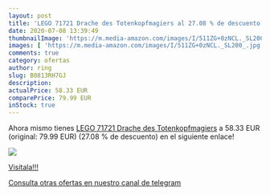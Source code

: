 ```yaml
---
layout: post
title: 'LEGO 71721 Drache des Totenkopfmagiers al 27.08 % de descuento'
date: 2020-07-08 13:39:49
thumbnailImage: 'https://m.media-amazon.com/images/I/511ZG+0zNCL._SL200_.jpg'
images: [ 'https://m.media-amazon.com/images/I/511ZG+0zNCL._SL200_.jpg' ]
comments: true
category: ofertas
author: ring
slug: B0813RH7GJ
description:
actualPrice: 58.33 EUR
comparePrice: 79.99 EUR
inStock: true
---
```


Ahora mismo tienes [LEGO 71721 Drache des Totenkopfmagiers](https://www.amazon.com/dp/B0813RH7GJ/?tag=redken08-20) a 58.33 EUR (original: 79.99 EUR) (27.08 %  de descuento) en el siguiente enlace!

[![](https://m.media-amazon.com/images/I/511ZG+0zNCL._SL200_.jpg)](https://www.amazon.com/dp/B0813RH7GJ/?tag=redken08-20)

[Visítala!!!](https://www.amazon.com/dp/B0813RH7GJ/?tag=redken08-20)

[Consulta otras ofertas en nuestro canal de telegram](https://t.me/s/ofertas25)
